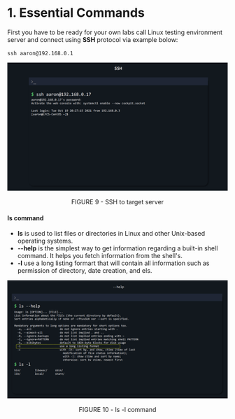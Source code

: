 # 1. Essential Commands
First you have to be ready for your own labs call Linux testing environment server and connect using **SSH** protocol via example bolow:

```
ssh aaron@192.168.0.1
```
![FIGURE 9 - ssh to target server](../Media/FIGURE-9.png)
<p align="center"> FIGURE 9 - SSH to target server </p>

#### ls command
- **ls** is used to list files or directories in Linux and other Unix-based operating systems.
- **--help** is the simplest way to get information regarding a built-in shell command. It helps you fetch information from the shell's.
- **-l** use a long listing formart that will contain all information such as permission of directory, date creation, and els.

![FIGURE 10 - ls -l command](../Media/FIGURE-10.png)
<p align="center"> FIGURE 10 - ls -l command </p>
